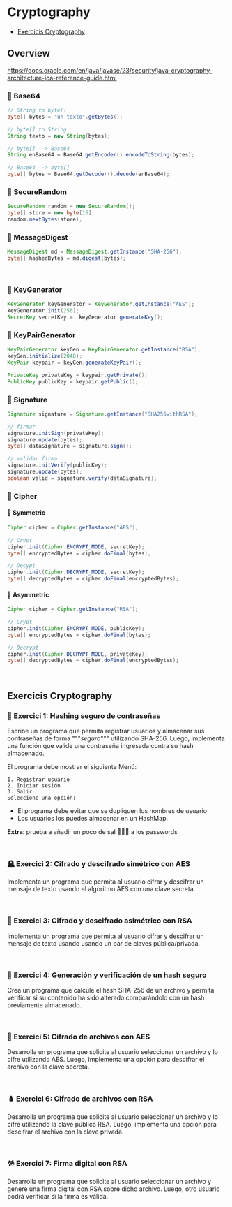 # Cryptography

* [Exercicis Cryptography](#exercicis-cryptography)

## Overview

https://docs.oracle.com/en/java/javase/23/security/java-cryptography-architecture-jca-reference-guide.html


### 🔐 Base64

```java
// String to byte[]
byte[] bytes = "un texto".getBytes();

// byte[] to String
String texto = new String(bytes);

// byte[] --> Base64
String enBase64 = Base64.getEncoder().encodeToString(bytes);

// Base64 --> byte[]
byte[] bytes = Base64.getDecoder().decode(enBase64);

```

### 🔐 SecureRandom

```java
SecureRandom random = new SecureRandom();
byte[] store = new byte[16];
random.nextBytes(store);
```

### 🔐 MessageDigest

```java
MessageDigest md = MessageDigest.getInstance("SHA-256");
byte[] hashedBytes = md.digest(bytes);
```

<br />

### 🔐 KeyGenerator

```java
KeyGenerator keyGenerator = KeyGenerator.getInstance("AES");
keyGenerator.init(256);
SecretKey secretKey =  keyGenerator.generateKey();
```

### 🔐 KeyPairGenerator

```java
KeyPairGenerator keyGen = KeyPairGenerator.getInstance("RSA");
keyGen.initialize(2048);
KeyPair keypair = keyGen.generateKeyPair();

PrivateKey privateKey = keypair.getPrivate();
PublicKey publicKey = keypair.getPublic();
```

### 🔐 Signature

```java
Signature signature = Signature.getInstance("SHA256withRSA");

// firmar
signature.initSign(privateKey);
signature.update(bytes);
byte[] dataSignature = signature.sign();

// validar firma
signature.initVerify(publicKey);
signature.update(bytes);
boolean valid = signature.verify(dataSignature);
```

### 🔐 Cipher

#### 🥄 Symmetric

```java
Cipher cipher = Cipher.getInstance("AES");

// Crypt
cipher.init(Cipher.ENCRYPT_MODE, secretKey);
byte[] encryptedBytes = cipher.doFinal(bytes);

// Decypt
cipher.init(Cipher.DECRYPT_MODE, secretKey);
byte[] decryptedBytes = cipher.doFinal(encryptedBytes);
```

#### 🍴 Asymmetric

```java
Cipher cipher = Cipher.getInstance("RSA");

// Crypt
cipher.init(Cipher.ENCRYPT_MODE, publicKey);
byte[] encryptedBytes = cipher.doFinal(bytes);

// Decrypt
cipher.init(Cipher.DECRYPT_MODE, privateKey);
byte[] decryptedBytes = cipher.doFinal(encryptedBytes);

```


<br />

## Exercicis Cryptography

### 🧬 Exercici 1: Hashing seguro de contraseñas

Escribe un programa que permita registrar usuarios y almacenar sus contraseñas de forma """_segura_""" utilizando SHA-256. Luego, implementa una función que valide una contraseña ingresada contra su hash almacenado.

El programa debe mostrar el siguiente Menú:
```
1. Registrar usuario
2. Iniciar sesión
3. Salir
Seleccione una opción: 
```

* El programa debe evitar que se dupliquen los nombres de usuario
* Los usuarios los puedes almacenar en un HashMap.

**Extra**: prueba a añadir un poco de sal 🧂🧂🧂 a los passwords

<br />

### 🪦 Exercici 2: Cifrado y descifrado simétrico con AES

Implementa un programa que permita al usuario cifrar y descifrar un mensaje de texto usando el algoritmo AES con una clave secreta.

<br />

### 🧪 Exercici 3: Cifrado y descifrado asimétrico con RSA

Implementa un programa que permita al usuario cifrar y descifrar un mensaje de texto usando usando un par de claves pública/privada.

<br />

### 🔭 Exercici 4: Generación y verificación de un hash seguro

Crea un programa que calcule el hash SHA-256 de un archivo y permita verificar si su contenido ha sido alterado comparándolo con un hash previamente almacenado.

<br />

### 🧽 Exercici 5: Cifrado de archivos con AES

Desarrolla un programa que solicite al usuario seleccionar un archivo y lo cifre utilizando AES. Luego, implementa una opción para descifrar el archivo con la clave secreta.

<br />

### 🪆 Exercici 6: Cifrado de archivos con RSA

Desarrolla un programa que solicite al usuario seleccionar un archivo y lo cifre utilizando la clave pública RSA. Luego, implementa una opción para descifrar el archivo con la clave privada.

<br />

### 🪅 Exercici 7: Firma digital con RSA

Desarrolla un programa que solicite al usuario seleccionar un archivo y genere una firma digital con RSA sobre dicho archivo. Luego, otro usuario podrá verificar si la firma es válida.